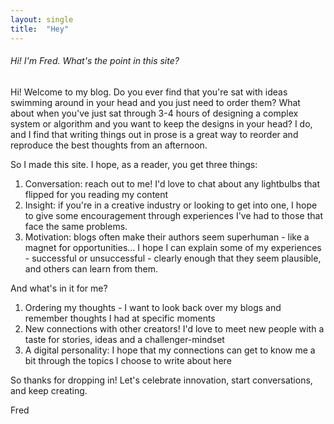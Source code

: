 ```yaml
---
layout: single
title:  "Hey"
---
```

###### Hi! I'm Fred. What's the point in this site?

Hi! Welcome to my blog. Do you ever find that you're sat with ideas swimming around in your head and you just need to order them? What about when you've just sat through 3-4 hours of designing a complex system or algorithm and you want to keep the designs in your head? I do, and I find that writing things out in prose is a great way to reorder and reproduce the best thoughts from an afternoon.

So I made this site. I hope, as a reader, you get three things:
1. Conversation: reach out to me! I'd love to chat about any lightbulbs that flipped for you reading my content
2. Insight: if you're in a creative industry or looking to get into one, I hope to give some encouragement through experiences I've had to those that face the same problems.
3. Motivation: blogs often make their authors seem superhuman - like a magnet for opportunities... I hope I can explain some of my experiences - successful or unsuccessful - clearly enough that they seem plausible, and others can learn from them.

And what's in it for me?
1. Ordering my thoughts - I want to look back over my blogs and remember thoughts I had at specific moments
2. New connections with other creators! I'd love to meet new people with a taste for stories, ideas and a challenger-mindset
3. A digital personality: I hope that my connections can get to know me a bit through the topics I choose to write about here

So thanks for dropping in! Let's celebrate innovation, start conversations, and keep creating.

Fred
